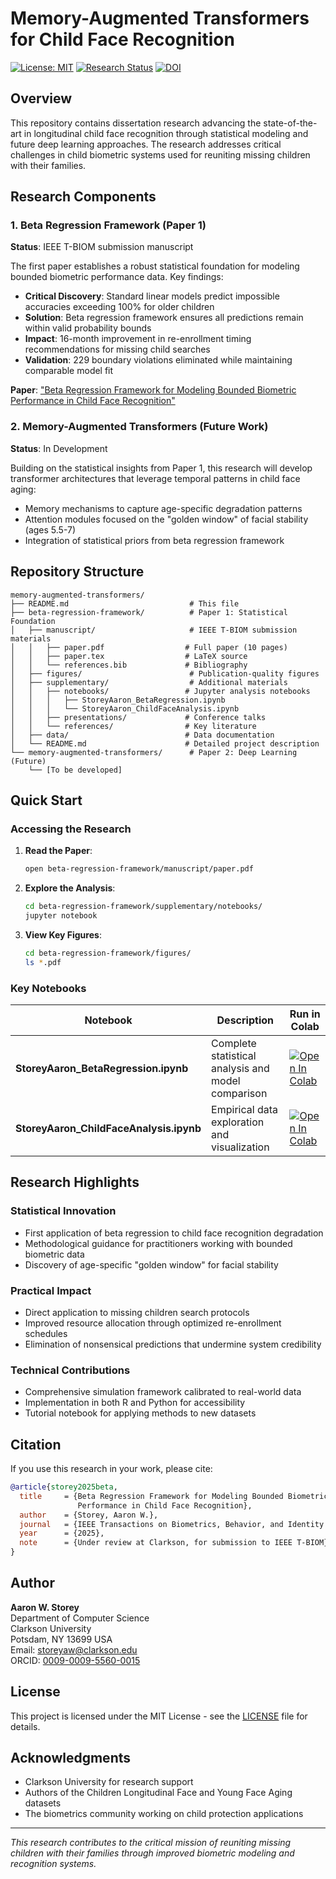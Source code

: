 # Memory-Augmented Transformers for Child Face Recognition

[![License: MIT](https://img.shields.io/badge/License-MIT-yellow.svg)](https://opensource.org/licenses/MIT)
[![Research Status](https://img.shields.io/badge/Status-IEEE%20T--BIOM%20Submission%20Ready-brightgreen.svg)](https://github.com/astoreyai/memory-augmented-transformers)
[![DOI](https://img.shields.io/badge/DOI-Pending-blue.svg)]()

## Overview

This repository contains dissertation research advancing the state-of-the-art in longitudinal child face recognition through statistical modeling and future deep learning approaches. The research addresses critical challenges in child biometric systems used for reuniting missing children with their families.

## Research Components

### 1. Beta Regression Framework (Paper 1)
**Status**: IEEE T-BIOM submission manuscript

The first paper establishes a robust statistical foundation for modeling bounded biometric performance data. Key findings:

- **Critical Discovery**: Standard linear models predict impossible accuracies exceeding 100% for older children
- **Solution**: Beta regression framework ensures all predictions remain within valid probability bounds
- **Impact**: 16-month improvement in re-enrollment timing recommendations for missing child searches
- **Validation**: 229 boundary violations eliminated while maintaining comparable model fit

**Paper**: ["Beta Regression Framework for Modeling Bounded Biometric Performance in Child Face Recognition"](beta-regression-framework/manuscript/paper.pdf)

### 2. Memory-Augmented Transformers (Future Work)
**Status**: In Development

Building on the statistical insights from Paper 1, this research will develop transformer architectures that leverage temporal patterns in child face aging:

- Memory mechanisms to capture age-specific degradation patterns
- Attention modules focused on the "golden window" of facial stability (ages 5.5-7)
- Integration of statistical priors from beta regression framework

## Repository Structure

```
memory-augmented-transformers/
├── README.md                           # This file
├── beta-regression-framework/          # Paper 1: Statistical Foundation
│   ├── manuscript/                     # IEEE T-BIOM submission materials
│   │   ├── paper.pdf                  # Full paper (10 pages)
│   │   ├── paper.tex                  # LaTeX source
│   │   └── references.bib             # Bibliography
│   ├── figures/                        # Publication-quality figures
│   ├── supplementary/                  # Additional materials
│   │   ├── notebooks/                 # Jupyter analysis notebooks
│   │   │   ├── StoreyAaron_BetaRegression.ipynb
│   │   │   └── StoreyAaron_ChildFaceAnalysis.ipynb
│   │   ├── presentations/             # Conference talks
│   │   └── references/                # Key literature
│   ├── data/                          # Data documentation
│   └── README.md                      # Detailed project description
└── memory-augmented-transformers/      # Paper 2: Deep Learning (Future)
    └── [To be developed]
```

## Quick Start

### Accessing the Research

1. **Read the Paper**: 
   ```bash
   open beta-regression-framework/manuscript/paper.pdf
   ```

2. **Explore the Analysis**:
   ```bash
   cd beta-regression-framework/supplementary/notebooks/
   jupyter notebook
   ```

3. **View Key Figures**:
   ```bash
   cd beta-regression-framework/figures/
   ls *.pdf
   ```

### Key Notebooks

| Notebook | Description | Run in Colab |
|----------|-------------|--------------|
| **StoreyAaron_BetaRegression.ipynb** | Complete statistical analysis and model comparison | [![Open In Colab](https://colab.research.google.com/assets/colab-badge.svg)](https://colab.research.google.com/github/astoreyai/memory-augmented-transformers/blob/main/beta-regression-framework/supplementary/notebooks/StoreyAaron_BetaRegression.ipynb) |
| **StoreyAaron_ChildFaceAnalysis.ipynb** | Empirical data exploration and visualization | [![Open In Colab](https://colab.research.google.com/assets/colab-badge.svg)](https://colab.research.google.com/github/astoreyai/memory-augmented-transformers/blob/main/beta-regression-framework/supplementary/notebooks/StoreyAaron_ChildFaceAnalysis.ipynb) |

## Research Highlights

### Statistical Innovation
- First application of beta regression to child face recognition degradation
- Methodological guidance for practitioners working with bounded biometric data
- Discovery of age-specific "golden window" for facial stability

### Practical Impact
- Direct application to missing children search protocols
- Improved resource allocation through optimized re-enrollment schedules
- Elimination of nonsensical predictions that undermine system credibility

### Technical Contributions
- Comprehensive simulation framework calibrated to real-world data
- Implementation in both R and Python for accessibility
- Tutorial notebook for applying methods to new datasets

## Citation

If you use this research in your work, please cite:

```bibtex
@article{storey2025beta,
  title     = {Beta Regression Framework for Modeling Bounded Biometric 
               Performance in Child Face Recognition},
  author    = {Storey, Aaron W.},
  journal   = {IEEE Transactions on Biometrics, Behavior, and Identity Science},
  year      = {2025},
  note      = {Under review at Clarkson, for submission to IEEE T-BIOM}
}
```

## Author

**Aaron W. Storey**  
Department of Computer Science  
Clarkson University  
Potsdam, NY 13699 USA  
Email: storeyaw@clarkson.edu  
ORCID: [0009-0009-5560-0015](https://orcid.org/0009-0009-5560-0015)

## License

This project is licensed under the MIT License - see the [LICENSE](beta-regression-framework/LICENSE) file for details.

## Acknowledgments

- Clarkson University for research support
- Authors of the Children Longitudinal Face and Young Face Aging datasets
- The biometrics community working on child protection applications

---

*This research contributes to the critical mission of reuniting missing children with their families through improved biometric modeling and recognition systems.*